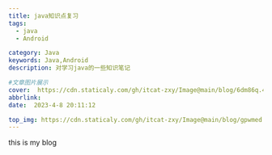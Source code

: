 ```yaml
---
title: java知识点复习
tags:
  - java
  - Android 

category: Java
keywords: Java,Android
description: 对学习java的一些知识笔记

#文章图片展示
cover:  https://cdn.staticaly.com/gh/itcat-zxy/Image@main/blog/6dm86q.4dg3hnfjkp60.jpg
abbrlink: 
date:  2023-4-8 20:11:12

top_img: https://cdn.staticaly.com/gh/itcat-zxy/Image@main/blog/gpwmed.1z7iyv2ai5uo.jpg
---
```


this is my blog
